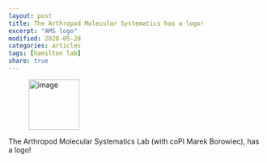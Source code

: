 ```yaml
---
layout: post
title: The Arthropod Molecular Systematics has a logo!
excerpt: "AMS logo"
modified: 2020-05-28
categories: articles
tags: [hamilton lab]
share: true
---
```

<figure>
	<a href="{{ site.url }}/images/Arthropod Molecular Systematics Lab-On white.png"><img src="{{ site.url }}/images/Arthropod Molecular Systematics Lab-On white.png" alt="image" height="100"></a>
</figure>

The Arthropod Molecular Systematics Lab (with coPI Marek Borowiec), has a logo!